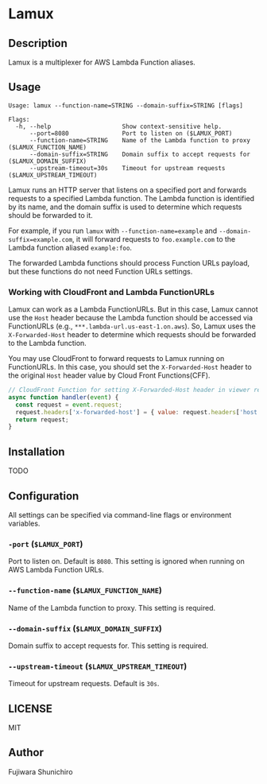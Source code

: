 # Lamux

## Description

Lamux is a multiplexer for AWS Lambda Function aliases.

## Usage

```console
Usage: lamux --function-name=STRING --domain-suffix=STRING [flags]

Flags:
  -h, --help                    Show context-sensitive help.
      --port=8080               Port to listen on ($LAMUX_PORT)
      --function-name=STRING    Name of the Lambda function to proxy ($LAMUX_FUNCTION_NAME)
      --domain-suffix=STRING    Domain suffix to accept requests for ($LAMUX_DOMAIN_SUFFIX)
      --upstream-timeout=30s    Timeout for upstream requests ($LAMUX_UPSTREAM_TIMEOUT)
```

Lamux runs an HTTP server that listens on a specified port and forwards requests to a specified Lambda function. The Lambda function is identified by its name, and the domain suffix is used to determine which requests should be forwarded to it.

For example, if you run `lamux` with `--function-name=example` and `--domain-suffix=example.com`, it will forward requests to `foo.example.com` to the Lambda function aliased `example:foo`.

The forwarded Lambda functions should process Function URLs payload, but these functions do not need Function URLs settings.

### Working with CloudFront and Lambda FunctionURLs

Lamux can work as a Lambda FunctionURLs. But in this case, Lamux cannot use the `Host` header because the Lambda function should be accessed via FunctionURLs (e.g., `***.lambda-url.us-east-1.on.aws`). So, Lamux uses the `X-Forwarded-Host` header to determine which requests should be forwarded to the Lambda function.

You may use CloudFront to forward requests to Lamux running on FunctionURLs. In this case, you should set the `X-Forwarded-Host` header to the original `Host` header value by Cloud Front Functions(CFF).

```js
// CloudFront Function for setting X-Forwarded-Host header in viewer request
async function handler(event) {
  const request = event.request;
  request.headers['x-forwarded-host'] = { value: request.headers['host'].value };
  return request;
}
```

## Installation

TODO

## Configuration

All settings can be specified via command-line flags or environment variables.

### `-port` (`$LAMUX_PORT`)

Port to listen on. Default is `8080`. This setting is ignored when running on AWS Lambda Function URLs.

### `--function-name` (`$LAMUX_FUNCTION_NAME`)

Name of the Lambda function to proxy. This setting is required.

### `--domain-suffix` (`$LAMUX_DOMAIN_SUFFIX`)

Domain suffix to accept requests for. This setting is required.

### `--upstream-timeout` (`$LAMUX_UPSTREAM_TIMEOUT`)

Timeout for upstream requests. Default is `30s`.


## LICENSE

MIT

## Author

Fujiwara Shunichiro
